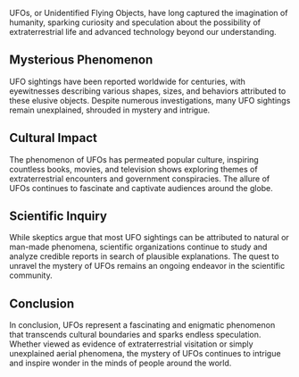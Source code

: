 UFOs, or Unidentified Flying Objects, have long captured the imagination of humanity, sparking curiosity and speculation about the possibility of extraterrestrial life and advanced technology beyond our understanding.

## Mysterious Phenomenon

UFO sightings have been reported worldwide for centuries, with eyewitnesses describing various shapes, sizes, and behaviors attributed to these elusive objects. Despite numerous investigations, many UFO sightings remain unexplained, shrouded in mystery and intrigue.

## Cultural Impact

The phenomenon of UFOs has permeated popular culture, inspiring countless books, movies, and television shows exploring themes of extraterrestrial encounters and government conspiracies. The allure of UFOs continues to fascinate and captivate audiences around the globe.

## Scientific Inquiry

While skeptics argue that most UFO sightings can be attributed to natural or man-made phenomena, scientific organizations continue to study and analyze credible reports in search of plausible explanations. The quest to unravel the mystery of UFOs remains an ongoing endeavor in the scientific community.

## Conclusion

In conclusion, UFOs represent a fascinating and enigmatic phenomenon that transcends cultural boundaries and sparks endless speculation. Whether viewed as evidence of extraterrestrial visitation or simply unexplained aerial phenomena, the mystery of UFOs continues to intrigue and inspire wonder in the minds of people around the world.